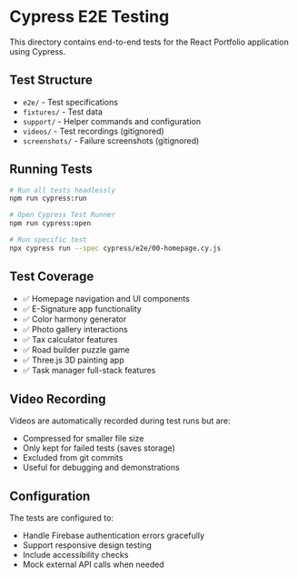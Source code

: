 # Cypress E2E Testing

This directory contains end-to-end tests for the React Portfolio application using Cypress.

## Test Structure

- `e2e/` - Test specifications
- `fixtures/` - Test data
- `support/` - Helper commands and configuration
- `videos/` - Test recordings (gitignored)
- `screenshots/` - Failure screenshots (gitignored)

## Running Tests

```bash
# Run all tests headlessly
npm run cypress:run

# Open Cypress Test Runner
npm run cypress:open

# Run specific test
npx cypress run --spec cypress/e2e/00-homepage.cy.js
```

## Test Coverage

- ✅ Homepage navigation and UI components
- ✅ E-Signature app functionality
- ✅ Color harmony generator
- ✅ Photo gallery interactions
- ✅ Tax calculator features
- ✅ Road builder puzzle game
- ✅ Three.js 3D painting app
- ✅ Task manager full-stack features

## Video Recording

Videos are automatically recorded during test runs but are:

- Compressed for smaller file size
- Only kept for failed tests (saves storage)
- Excluded from git commits
- Useful for debugging and demonstrations

## Configuration

The tests are configured to:

- Handle Firebase authentication errors gracefully
- Support responsive design testing
- Include accessibility checks
- Mock external API calls when needed
